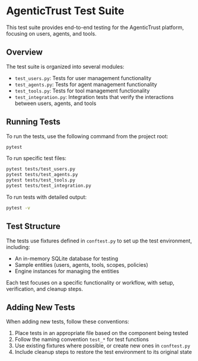 # AgenticTrust Test Suite

This test suite provides end-to-end testing for the AgenticTrust platform, focusing on users, agents, and tools.

## Overview

The test suite is organized into several modules:

- `test_users.py`: Tests for user management functionality
- `test_agents.py`: Tests for agent management functionality
- `test_tools.py`: Tests for tool management functionality
- `test_integration.py`: Integration tests that verify the interactions between users, agents, and tools

## Running Tests

To run the tests, use the following command from the project root:

```bash
pytest
```

To run specific test files:

```bash
pytest tests/test_users.py
pytest tests/test_agents.py
pytest tests/test_tools.py
pytest tests/test_integration.py
```

To run tests with detailed output:

```bash
pytest -v
```

## Test Structure

The tests use fixtures defined in `conftest.py` to set up the test environment, including:

- An in-memory SQLite database for testing
- Sample entities (users, agents, tools, scopes, policies)
- Engine instances for managing the entities

Each test focuses on a specific functionality or workflow, with setup, verification, and cleanup steps.

## Adding New Tests

When adding new tests, follow these conventions:

1. Place tests in an appropriate file based on the component being tested
2. Follow the naming convention `test_*` for test functions
3. Use existing fixtures where possible, or create new ones in `conftest.py`
4. Include cleanup steps to restore the test environment to its original state

